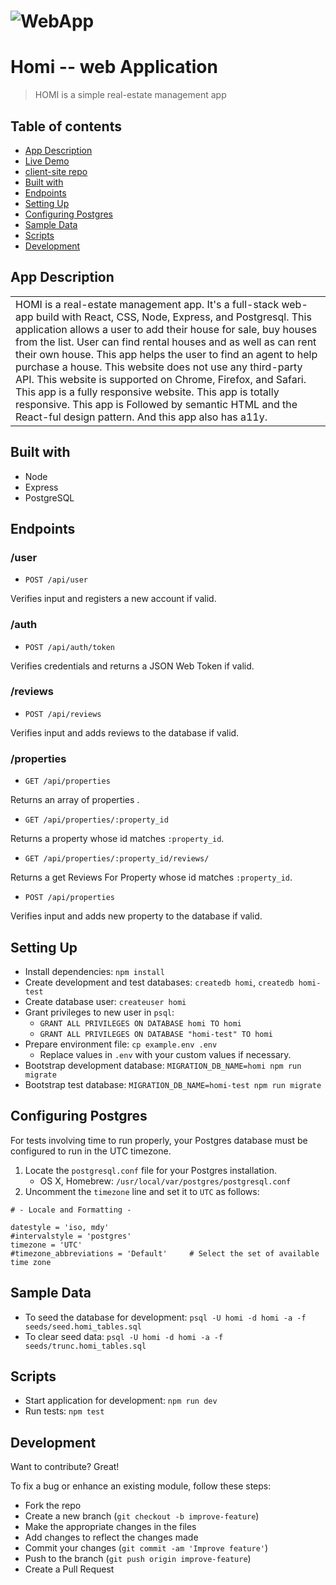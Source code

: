 # ![WebApp](https://max7586.github.io/homi-client/images/demo/landingPage.png)

# Homi -- web Application

> HOMI is a simple real-estate management app

## Table of contents

- [App Description](#app-description)
- [Live Demo](https://homi-client.ahmedmax7586.now.sh)
- [client-site repo](https://github.com/max7586/homi-client)
- [Built with](#built-with)
- [Endpoints](#Endpoints)
- [Setting Up](#setting-up)
- [Configuring Postgres](#configuring-postgres)
- [Sample Data](#sample-data)
- [Scripts](#scripts)
- [Development](#development)

## App Description

<table>
<tr>
<td>
  HOMI is a real-estate management app. It's a full-stack web-app build with React, CSS, Node, Express, and Postgresql. This application allows a user to add their house for sale,  buy houses from the list. User can find rental houses and as well as can rent their own house. This app helps the user to find an agent to help purchase a house. This website does not use any third-party API. This website is supported on Chrome, Firefox, and Safari. This app is a fully responsive website. This app is totally responsive. This app is Followed by semantic HTML and the React-ful design pattern. And this app also has a11y.

</td>
</tr>
</table>

## Built with

- Node
- Express
- PostgreSQL

## Endpoints

### /user

- `POST /api/user`

Verifies input and registers a new account if valid.

### /auth

- `POST /api/auth/token`

Verifies credentials and returns a JSON Web Token if valid.

### /reviews

- `POST /api/reviews`

Verifies input and adds reviews to the database if valid.

### /properties

- `GET /api/properties`

Returns an array of properties .

- `GET /api/properties/:property_id`

Returns a property whose id matches `:property_id`.

- `GET /api/properties/:property_id/reviews/`

Returns a get Reviews For Property whose id matches `:property_id`.

- `POST /api/properties`

Verifies input and adds new property to the database if valid.

## Setting Up

- Install dependencies: `npm install`
- Create development and test databases: `createdb homi`, `createdb homi-test`
- Create database user: `createuser homi`
- Grant privileges to new user in `psql`:
  - `GRANT ALL PRIVILEGES ON DATABASE homi TO homi`
  - `GRANT ALL PRIVILEGES ON DATABASE "homi-test" TO homi`
- Prepare environment file: `cp example.env .env`
  - Replace values in `.env` with your custom values if necessary.
- Bootstrap development database: `MIGRATION_DB_NAME=homi npm run migrate`
- Bootstrap test database: `MIGRATION_DB_NAME=homi-test npm run migrate`

## Configuring Postgres

For tests involving time to run properly, your Postgres database must be configured to run in the UTC timezone.

1. Locate the `postgresql.conf` file for your Postgres installation.
   - OS X, Homebrew: `/usr/local/var/postgres/postgresql.conf`
2. Uncomment the `timezone` line and set it to `UTC` as follows:

```
# - Locale and Formatting -

datestyle = 'iso, mdy'
#intervalstyle = 'postgres'
timezone = 'UTC'
#timezone_abbreviations = 'Default'     # Select the set of available time zone
```

## Sample Data

- To seed the database for development: `psql -U homi -d homi -a -f seeds/seed.homi_tables.sql`
- To clear seed data: `psql -U homi -d homi -a -f seeds/trunc.homi_tables.sql`

## Scripts

- Start application for development: `npm run dev`
- Run tests: `npm test`

## Development

Want to contribute? Great!

To fix a bug or enhance an existing module, follow these steps:

- Fork the repo
- Create a new branch (`git checkout -b improve-feature`)
- Make the appropriate changes in the files
- Add changes to reflect the changes made
- Commit your changes (`git commit -am 'Improve feature'`)
- Push to the branch (`git push origin improve-feature`)
- Create a Pull Request
